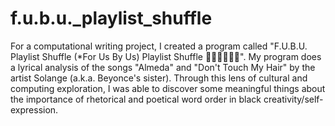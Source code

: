 # f.u.b.u._playlist_shuffle
For a computational writing project, I created a program called "F.U.B.U. Playlist Shuffle (*For Us By Us) Playlist Shuffle ✊🏿✊🏾✊🏽". My program does a lyrical analysis of the songs "Almeda" and "Don't Touch My Hair" by the artist Solange (a.k.a. Beyonce's sister). Through this lens of cultural and computing exploration, I was able to discover some meaningful things about the importance of rhetorical and poetical word order in black creativity/self-expression. 
